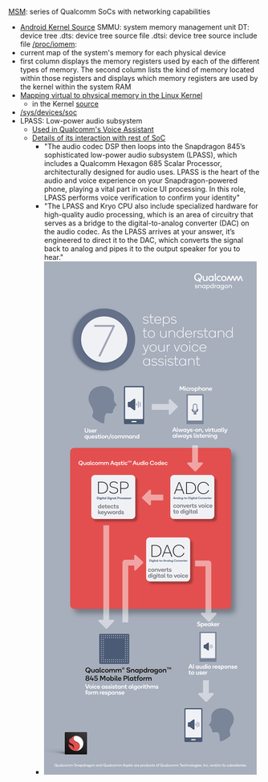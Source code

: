 [MSM](https://en.wikichip.org/wiki/qualcomm/msm): series of Qualcomm SoCs with networking capabilities
  - [Android Kernel Source](https://android.googlesource.com/kernel/msm.git/)
SMMU: system memory management unit
DT: device tree
.dts: device tree source file
.dtsi: device tree source include file
[/proc/iomem](https://access.redhat.com/documentation/en-US/Red_Hat_Enterprise_Linux/4/html/Reference_Guide/s2-proc-iomem.html):
  - current map of the system's memory for each physical device
  - first column displays the memory registers used by each of the different types of memory. The second column lists the kind of memory located within those registers and displays which memory registers are used by the kernel within the system RAM
  - [Mapping virtual to physical memory in the Linux Kernel](https://medium.com/@gabrio.tognozzi/linux-memory-cheat-sheet-2c7454aa1e29)
    - in the Kernel [source](https://elixir.bootlin.com/linux/v3.10.92/source/arch/x86/include/asm/io.h)
- [/sys/devices/soc](https://www.kernel.org/doc/Documentation/ABI/testing/sysfs-devices-soc)
- LPASS: Low-power audio subsystem
  - [Used in Qualcomm's Voice Assistant](https://www.qualcomm.com/products/features/voice-assist)
  - [Details of its interaction with rest of SoC](https://www.qualcomm.com/news/onq/2018/03/22/how-can-qualcomm-aqstic-support-dynamic-voice-ui-experiences-video)
    - "The audio codec DSP then loops into the Snapdragon 845’s sophisticated low-power audio subsystem (LPASS), which includes a Qualcomm Hexagon 685 Scalar Processor, architecturally designed for audio uses. LPASS is the heart of the audio and voice experience on your Snapdragon-powered phone, playing a vital part in voice UI processing. In this role, LPASS performs voice verification to confirm your identity"
    - "The LPASS and Kryo CPU also include specialized hardware for high-quality audio processing, which is an area of circuitry that serves as a bridge to the digital-to-analog converter (DAC) on the audio codec. As the LPASS arrives at your answer, it’s engineered to direct it to the DAC, which converts the signal back to analog and pipes it to the output speaker for you to hear."
    - ![LPASS SoC Component](figs/lpass_hardware.png)
